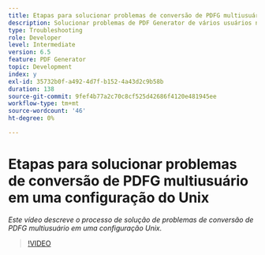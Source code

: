 ```yaml
---
title: Etapas para solucionar problemas de conversão de PDFG multiusuário em uma configuração do Unix
description: Solucionar problemas de PDF Generator de vários usuários na configuração do UNIX.
type: Troubleshooting
role: Developer
level: Intermediate
version: 6.5
feature: PDF Generator
topic: Development
index: y
exl-id: 35732b0f-a492-4d7f-b152-4a43d2c9b58b
duration: 138
source-git-commit: 9fef4b77a2c70c8cf525d42686f4120e481945ee
workflow-type: tm+mt
source-wordcount: '46'
ht-degree: 0%

---
```



# Etapas para solucionar problemas de conversão de PDFG multiusuário em uma configuração do Unix

*Este vídeo descreve o processo de solução de problemas de conversão de PDFG multiusuário em uma configuração Unix.*

>[!VIDEO](https://video.tv.adobe.com/v/335549?quality=12&learn=on)
